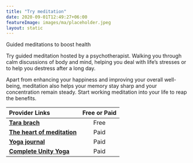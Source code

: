 ```yaml
---
title: "Try meditation"
date: 2020-09-01T12:49:27+06:00
featureImage: images/ma/placeholder.jpeg
layout: static
---
```


Guided meditations to boost health

Try guided meditation hosted by a psychotherapist. Walking you through calm discussions of body and mind, helping you deal with life’s stresses or to help you destress after a long day.

Apart from enhancing your happiness and improving your overall well-being, meditation also helps your memory stay sharp and your concentration remain steady. Start working meditation into your life to reap the benefits.

| Provider Links      | Free or Paid  |  
| :-----------          | :--------------:      |  
| [**Tara brach**](https://www.tarabrach.com/guided-meditations/) | Free | 
| [**The heart of meditation**](https://theartofmeditation.org/meditation-courses) | Paid | 
| [**Yoga journal**](https://www.yogajournal.com/meditation/best-free-online-guided-meditations-for-beginners/) | Paid | 
| [**Complete Unity Yoga**](https://completeunityyoga.com/) | Paid | 
  

<br/><br/>






